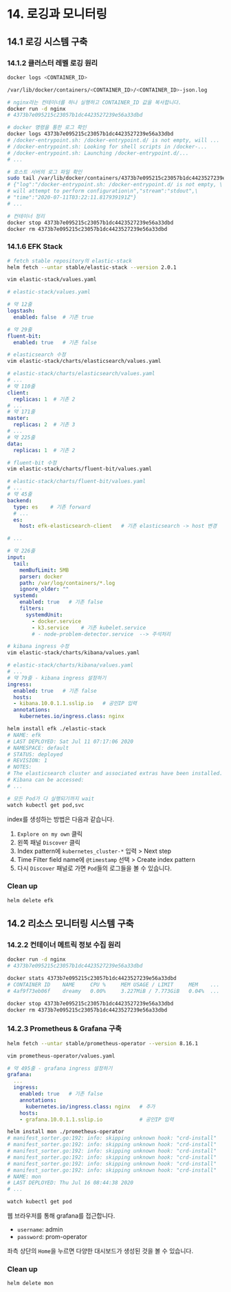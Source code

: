 # 14. 로깅과 모니터링

## 14.1 로깅 시스템 구축

### 14.1.2 클러스터 레벨 로깅 원리

```bash
docker logs <CONTAINER_ID>
```

```bash
/var/lib/docker/containers/<CONTAINER_ID>/<CONTAINER_ID>-json.log
```

```bash
# nginx라는 컨테이너를 하나 실행하고 CONTAINER_ID 값을 복사합니다.
docker run -d nginx
# 4373b7e095215c23057b1dc4423527239e56a33dbd

# docker 명령을 통한 로그 확인
docker logs 4373b7e095215c23057b1dc4423527239e56a33dbd
# /docker-entrypoint.sh: /docker-entrypoint.d/ is not empty, will ...
# /docker-entrypoint.sh: Looking for shell scripts in /docker-...
# /docker-entrypoint.sh: Launching /docker-entrypoint.d/...
# ...

# 호스트 서버의 로그 파일 확인
sudo tail /var/lib/docker/containers/4373b7e095215c23057b1dc4423527239e56a33dbd/4373b7e095215c23057b1dc4423527239e56a33dbd-json.log
# {"log":"/docker-entrypoint.sh: /docker-entrypoint.d/ is not empty, \
# will attempt to perform configuration\n","stream":"stdout",\
# "time":"2020-07-11T03:22:11.817939191Z"}
# ...

# 컨테이너 정리
docker stop 4373b7e095215c23057b1dc4423527239e56a33dbd
docker rm 4373b7e095215c23057b1dc4423527239e56a33dbd
```

### 14.1.6 EFK Stack

```bash
# fetch stable repository의 elastic-stack
helm fetch --untar stable/elastic-stack --version 2.0.1

vim elastic-stack/values.yaml
```

```yaml
# elastic-stack/values.yaml

# 약 12줄
logstash:
  enabled: false  # 기존 true

# 약 29줄
fluent-bit:
  enabled: true   # 기존 false
```

```bash
# elasticsearch 수정
vim elastic-stack/charts/elasticsearch/values.yaml
```

```yaml
# elastic-stack/charts/elasticsearch/values.yaml
# ...
# 약 110줄
client:
  replicas: 1  # 기존 2
# ...
# 약 171줄
master:
  replicas: 2  # 기존 3
# ...
# 약 225줄
data:
  replicas: 1  # 기존 2
```

```bash
# fluent-bit 수정
vim elastic-stack/charts/fluent-bit/values.yaml
```

```yaml
# elastic-stack/charts/fluent-bit/values.yaml
# ...
# 약 45줄
backend:
  type: es    # 기존 forward
  # ...
  es:
    host: efk-elasticsearch-client   # 기존 elasticsearch -> host 변경

# ...

# 약 226줄
input:
  tail:
    memBufLimit: 5MB
    parser: docker
    path: /var/log/containers/*.log
    ignore_older: ""
  systemd:
    enabled: true   # 기존 false
    filters:
      systemdUnit:
        - docker.service
        - k3.service    # 기존 kubelet.service
        # - node-problem-detector.service  --> 주석처리
```

```bash
# kibana ingress 수정
vim elastic-stack/charts/kibana/values.yaml
```

```yaml
# elastic-stack/charts/kibana/values.yaml
# ...
# 약 79줄 - kibana ingress 설정하기
ingress:
  enabled: true   # 기존 false
  hosts:
  - kibana.10.0.1.1.sslip.io   # 공인IP 입력
  annotations:
    kubernetes.io/ingress.class: nginx
```

```bash
helm install efk ./elastic-stack
# NAME: efk
# LAST DEPLOYED: Sat Jul 11 07:17:06 2020
# NAMESPACE: default
# STATUS: deployed
# REVISION: 1
# NOTES:
# The elasticsearch cluster and associated extras have been installed.
# Kibana can be accessed:
# ...

# 모든 Pod가 다 실행되기까지 wait
watch kubectl get pod,svc
```

index를 생성하는 방법은 다음과 같습니다.

1. `Explore on my own` 클릭
2. 왼쪽 패널 `Discover` 클릭
3. Index pattern에 `kubernetes_cluster-*` 입력 > Next step
4. Time Filter field name에 `@timestamp` 선택 > Create index pattern
5. 다시 `Discover` 패널로 가면 `Pod`들의 로그들을 볼 수 있습니다.

### Clean up

```bash
helm delete efk
```

## 14.2 리소스 모니터링 시스템 구축

### 14.2.2 컨테이너 메트릭 정보 수집 원리

```bash
docker run -d nginx
# 4373b7e095215c23057b1dc4423527239e56a33dbd

docker stats 4373b7e095215c23057b1dc4423527239e56a33dbd
# CONTAINER ID    NAME     CPU %     MEM USAGE / LIMIT     MEM    ...    
# 4af9f73eb06f    dreamy   0.00%     3.227MiB / 7.773GiB   0.04%  ...

docker stop 4373b7e095215c23057b1dc4423527239e56a33dbd
docker rm 4373b7e095215c23057b1dc4423527239e56a33dbd
```

### 14.2.3 Prometheus & Grafana 구축

```bash
helm fetch --untar stable/prometheus-operator --version 8.16.1

vim prometheus-operator/values.yaml
```

```yaml
# 약 495줄 - grafana ingress 설정하기
grafana:
  ...
  ingress:
    enabled: true   # 기존 false
    annotations:
      kubernetes.io/ingress.class: nginx   # 추가
    hosts:
    - grafana.10.0.1.1.sslip.io            # 공인IP 입력
```

```bash
helm install mon ./prometheus-operator
# manifest_sorter.go:192: info: skipping unknown hook: "crd-install"
# manifest_sorter.go:192: info: skipping unknown hook: "crd-install"
# manifest_sorter.go:192: info: skipping unknown hook: "crd-install"
# manifest_sorter.go:192: info: skipping unknown hook: "crd-install"
# manifest_sorter.go:192: info: skipping unknown hook: "crd-install"
# manifest_sorter.go:192: info: skipping unknown hook: "crd-install"
# NAME: mon
# LAST DEPLOYED: Thu Jul 16 08:44:38 2020
# ...

watch kubectl get pod
```

웹 브라우저를 통해 grafana를 접근합니다.

- `username`: admin
- `password`: prom-operator

좌측 상단의 `Home`을 누르면 다양한 대시보드가 생성된 것을 볼 수 있습니다.

### Clean up

```bash
helm delete mon
```
